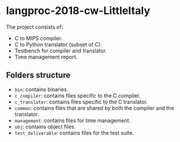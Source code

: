 # langproc-2018-cw-LittleItaly
The project consists of:

- C to MIPS compiler.
- C to Python translator (subset of C).
- Testbench for compiler and translator.
- Time management report.

## Folders structure
- `bin`: contains binaries.
- `c_compiler`: contains files specific to the C compiler.
- `c_translator`: contains files specific to the C translator.
- `common`: contains files that are shared by both the compiler and the translator.
- `management`: contains files for time management.
- `obj`: contains object files.
- `test_deliverable`: contains files for the test suite.
